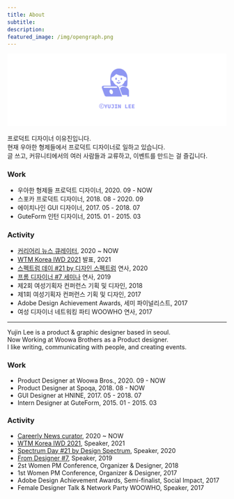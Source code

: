 ```yaml
---
title: About
subtitle:
description: 
featured_image: /img/opengraph.png
---
```


![about](/img/profile.png)

프로덕트 디자이너 이유진입니다. <br>
현재 우아한 형제들에서 프로덕트 디자이너로 일하고 있습니다. <br>
글 쓰고, 커뮤니티에서의 여러 사람들과 교류하고, 이벤트를 만드는 걸 즐깁니다.


### Work

* 우아한 형제들 프로덕트 디자이너, 2020. 09 - NOW
* 스포카 프로덕트 디자이너, 2018. 08 - 2020. 09
* 에이치나인 GUI 디자이너, 2017. 05 - 2018. 07
* GuteForm 인턴 디자이너, 2015. 01 - 2015. 03

### Activity

* [커리어리 뉴스 큐레이터](https://careerly.co.kr/profiles/11563), 2020 ~ NOW
* [WTM Korea IWD 2021](https://www.slideshare.net/YujinLee61/1000-246234346) 발표, 2021
* [스펙트럼 데이 #21 by 디자인 스펙트럼](https://www.youtube.com/watch?v=tK6ORIqQ-Pw) 연사, 2020
* [프롬 디자이너 #7 세미나](https://www.slideshare.net/YujinLee61/how-to-work-in-spoqa-157207465) 연사, 2019
* 제2회 여성기획자 컨퍼런스 기획 및 디자인, 2018
* 제1회 여성기획자 컨퍼런스 기획 및 디자인, 2017
* Adobe Design Achievement Awards, 세미 파이널리스트, 2017
* 여성 디자이너 네트워킹 파티 WOOWHO 연사, 2017

<hr>

Yujin Lee is a product & graphic designer based in seoul. <br>
Now Working at Woowa Brothers as a Product designer. <br>
I like writing, communicating with people, and creating events.

### Work

* Product Designer at Woowa Bros., 2020. 09 - NOW
* Product Designer at Spoqa, 2018. 08 - NOW
* GUI Designer at HNINE, 2017. 05 - 2018. 07
* Intern Designer at GuteForm, 2015. 01 - 2015. 03

### Activity

* [Careerly News curator](https://careerly.co.kr/profiles/11563), 2020 ~ NOW
* [WTM Korea IWD 2021](https://www.slideshare.net/YujinLee61/1000-246234346), Speaker, 2021
* [Spectrum Day #21 by Design Spectrum](https://www.youtube.com/watch?v=tK6ORIqQ-Pw), Speaker, 2020
* [From Designer #7](https://www.slideshare.net/YujinLee61/how-to-work-in-spoqa-157207465), Speaker, 2019
* 2st Women PM Conference, Organizer & Designer, 2018
* 1st Women PM Conference, Organizer & Designer, 2017
* Adobe Design Achievement Awards, Semi-finalist, Social Impact, 2017
* Female Designer Talk & Network Party WOOWHO, Speaker, 2017


<!--<a href="mailto:yujiinlee@gmail.com" class="button buttn--large">Contact</a>-->
